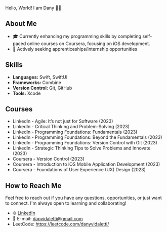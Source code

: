 Hello, World! I am Dany 👋🏻

## About Me

- 🎓 Currently enhancing my programming skills by completing self-paced online courses on Coursera, focusing on iOS development.
- 💼 Actively seeking apprenticeships/internship opportunities

## Skills

- **Languages:** Swift, SwiftUI
- **Frameworks:** Combine
- **Version Control:** Git, GitHub
- **Tools:** Xcode

## Courses 

- LinkedIn - Agile: It’s not just for Software (2023)
- LinkedIn - Critical Thinking and Problem-Solving (2023)
- LinkedIn - Programming Foundations: Fundamentals (2023)
- LinkedIn - Programming Foundations: Beyond the Fundamentals (2023)
- LinkedIn - Programming Foundations: Version Control with Git (2023)
- LinkedIn - Strategic Thinking Tips to Solve Problems and Innovate (2023)
- Coursera - Version Control (2023)
- Coursera - Introduction to iOS Mobile Application Development (2023)
- Coursera - Foundations of User Experience (UX) Design (2023)

## How to Reach Me

Feel free to reach out if you have any questions, opportunities, or just want to connect. I'm always open to learning and collaborating!

- 🌐 [LinkedIn](https://www.linkedin.com/in/dapvidaletti-/)
- 📧 E-mail: dapvidaletti@gmail.com
- LeetCode: https://leetcode.com/danyvidaletti/
  
